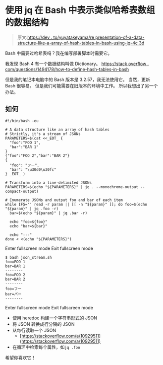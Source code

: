 # 使用 jq 在 Bash 中表示类似哈希表数组的数据结构

> 原文:[https://dev . to/yuyatakeyama/re presentation-of-a-data-structure-like-a-array-of-hash-tables-in-bash-using-jq-4c 3d](https://dev.to/yuyatakeyama/representation-of-a-data-structure-like-an-array-of-hash-tables-in-bash-using-jq-4c3d)

Bash 中需要过哈希表吗？我在编写部署脚本时需要它。

我发现 Bash 4 有一个数据结构叫做 Dictionary。
[https://stack overflow . com/questions/1494178/how-to-define-hash-tables-in-bash](https://stackoverflow.com/questions/1494178/how-to-define-hash-tables-in-bash)

但是我的笔记本电脑中的 Bash 版本是 3.2.57，我无法使用它。
当然，更新 Bash 很容易。
但是我们可能需要在旧版本的环境中工作。
所以我想出了另一个办法。

## 如何

```
#!/bin/bash -eu

# A data structure like an array of hash tables
# Strictly, it's a stream of JSONs
PARAMETERS=$(cat <<_EOT_ {
  "foo":"FOO 1",
  "bar":"BAR 1"
}
{"foo":"FOO 2","bar":"BAR 2"}
{
  "foo": "フー",
  "bar": "\u30d0\u30fc"
} _EOT_ )

# Transform into a line-delimited JSONs
PARAMETERS=$(echo "${PARAMETERS}" | jq . --monochrome-output --compact-output)

# Enumerate JSONs and output foo and bar of each item
while IFS='' read -r param || [[ -n "${param}" ]]; do foo=$(echo "${param}" | jq .foo -r)
  bar=$(echo "${param}" | jq .bar -r)

  echo "foo=${foo}"
  echo "bar=${bar}"

  echo "---"
done < <(echo "${PARAMETERS}") 
```

Enter fullscreen mode Exit fullscreen mode

```
$ bash json_stream.sh
foo=FOO 1
bar=BAR 1
--------
foo=FOO 2
bar=BAR 2
--------
foo=フー
bar=バー
-------- 
```

Enter fullscreen mode Exit fullscreen mode

*   使用 heredoc 构建一个字符串形式的 JSON
*   将 JSON 转换成行分隔的 JSON
*   从每行读取一个 JSON
    *   [https://stackoverflow.com/a/10929511](https://stackoverflow.com/a/10929511)
*   在循环中检索每个属性，如`jq .foo`

希望你喜欢它！